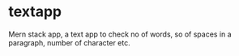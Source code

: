 # textapp
Mern stack app, a text app to check no of words, so of spaces in a paragraph, number of character etc.
